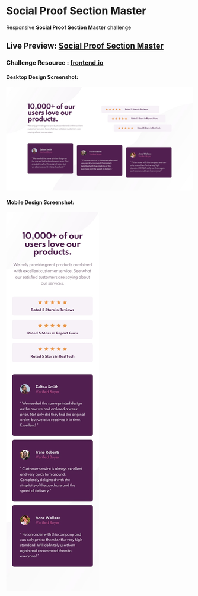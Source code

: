 # Social Proof Section Master
Responsive **Social Proof Section Master** challenge
## Live Preview: [Social Proof Section Master](https://dreamy-mirzakhani-8318d5.netlify.app/)
### Challenge Resource : [frontend.io](https://www.frontendmentor.io/challenges/social-proof-section-6e0qTv_bA)
#### Desktop Design Screenshot:
![ Desktop Design](desktop-design.jpg)

#### Mobile Design Screenshot:
![ Mobile Design](mobile-design.jpg)
